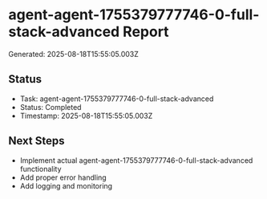 # agent-agent-1755379777746-0-full-stack-advanced Report

Generated: 2025-08-18T15:55:05.003Z

## Status
- Task: agent-agent-1755379777746-0-full-stack-advanced
- Status: Completed
- Timestamp: 2025-08-18T15:55:05.003Z

## Next Steps
- Implement actual agent-agent-1755379777746-0-full-stack-advanced functionality
- Add proper error handling
- Add logging and monitoring

